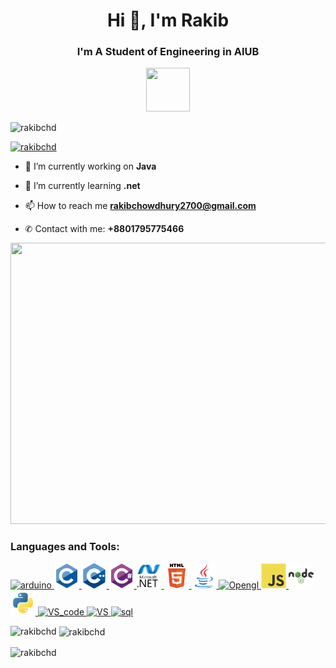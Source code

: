
<h1 align="center">Hi 👋, I'm Rakib</h1>
<h3 align="center">I'm A Student of Engineering in AIUB</h3>


<p align="center"> <a href="https://www.aiub.edu" target="_blank" rel="noreferrer"> <img src="https://upload.wikimedia.org/wikipedia/en/thumb/8/8c/American_International_University-Bangladesh_Monogram.svg/800px-American_International_University-Bangladesh_Monogram.svg.png" width="70" height="70" /> </a> </p>

<p align="left"> <img src="https://komarev.com/ghpvc/?username=rakibchd&label=Profile%20views&color=0e75b6&style=flat" alt="rakibchd" /> </p>

<p align="left"> <a href="https://github.com//?username=rakibchd/github-profile-trophy"><img src="https://github-profile-trophy.vercel.app/?username=rakibchd" alt="rakibchd" /></a> </p>

- 🔭 I’m currently working on **Java**

- 🌱 I’m currently learning **.net**

- 📫 How to reach me **rakibchowdhury2700@gmail.com**
- ✆  Contact with me: **+8801795775466**

<p align="left"> <img src="https://news.yale.edu/sites/default/files/styles/featured_media/public/ynews-student-chatgpt.jpg?itok=ko-lVivK&c=a75e254fe1da31f2732f6b0d7bce1413" width="900" height="450" /></p>
<h3 align="left">Languages and Tools:</h3>
<p align="left">
  <a href="https://www.arduino.cc/" target="_blank" rel="noreferrer"> <img src="https://cdn.worldvectorlogo.com/logos/arduino-1.svg" alt="arduino" width="40" height="40"/> </a>
  <a href="https://www.cprogramming.com/" target="_blank" rel="noreferrer"> <img src="https://raw.githubusercontent.com/devicons/devicon/master/icons/c/c-original.svg" alt="c" width="40" height="40"/> </a>
  <a href="https://www.w3schools.com/cpp/" target="_blank" rel="noreferrer"> <img src="https://raw.githubusercontent.com/devicons/devicon/master/icons/cplusplus/cplusplus-original.svg" alt="cplusplus" width="40" height="40"/> </a> 
  <a href="https://www.w3schools.com/cs/" target="_blank" rel="noreferrer"> <img src="https://raw.githubusercontent.com/devicons/devicon/master/icons/csharp/csharp-original.svg" alt="csharp" width="40" height="40"/> </a> <a href="https://dotnet.microsoft.com/" target="_blank" rel="noreferrer"> <img src="https://raw.githubusercontent.com/devicons/devicon/master/icons/dot-net/dot-net-original-wordmark.svg" alt="dotnet" width="40" height="40"/> </a>
  <a href="https://www.w3.org/html/" target="_blank" rel="noreferrer"> <img src="https://raw.githubusercontent.com/devicons/devicon/master/icons/html5/html5-original-wordmark.svg" alt="html5" width="40" height="40"/> </a>
  <a href="https://www.java.com" target="_blank" rel="noreferrer"> <img src="https://raw.githubusercontent.com/devicons/devicon/master/icons/java/java-original.svg" alt="java" width="40" height="40"/> </a>
    <a href="https://www.opengl.org/" target="_blank" rel="noreferrer"> <img src="https://i0.wp.com/accidentalastro.com/wp-content/uploads/2023/04/OpenGLVulkan.jpg?w=500&ssl=1" alt="Opengl" width="50" height="50"/> </a>
  <a href="https://developer.mozilla.org/en-US/docs/Web/JavaScript" target="_blank" rel="noreferrer"> <img src="https://raw.githubusercontent.com/devicons/devicon/master/icons/javascript/javascript-original.svg" alt="javascript" width="40" height="40"/> </a>
  <a href="https://nodejs.org" target="_blank" rel="noreferrer"> <img src="https://raw.githubusercontent.com/devicons/devicon/master/icons/nodejs/nodejs-original-wordmark.svg" alt="nodejs" width="40" height="40"/> </a>
  <a href="https://www.python.org" target="_blank" rel="noreferrer"> <img src="https://raw.githubusercontent.com/devicons/devicon/master/icons/python/python-original.svg" alt="python" width="40" height="40"/> </a>
    <a href="https://visualstudio.microsoft.com/" target="_blank" rel="noreferrer"> <img src="https://iconape.com/wp-content/files/ie/112455/svg/visual-studio-code-1.svg" alt="VS_code" width="40" height="40"/> </a>
   <a href="https://visualstudio.microsoft.com/" target="_blank" rel="noreferrer"> <img src="https://upload.wikimedia.org/wikipedia/commons/thumb/5/59/Visual_Studio_Icon_2019.svg/2060px-Visual_Studio_Icon_2019.svg.png" alt="VS" width="40" height="40"/> </a>
  <a href="https://www.microsoft.com/en-us/sql-server/sql-server-downloads" target="_blank" rel="noreferrer"> <img src="https://pbs.twimg.com/profile_images/1197542581196009472/MnSiG4QY_400x400.jpg" alt="sql" width="45" height="45"/> </a>
  
</p>

<p><img align="left" src="https://github-readme-stats.vercel.app/api/top-langs?username=rakibchd&show_icons=true&bg_color=e4e2e2&locale=en&layout=compact" alt="rakibchd" /></p>

<p>&nbsp;<img align="center" src="https://github-readme-stats.vercel.app/api?username=rakibchd&show_icons=true&bg_color=e4e2e2&locale=en" alt="rakibchd" /></p>

<p><img align="center" src="https://github-readme-streak-stats.herokuapp.com/?user=rakibchd&theme=prussian" alt="rakibchd" /></p>
